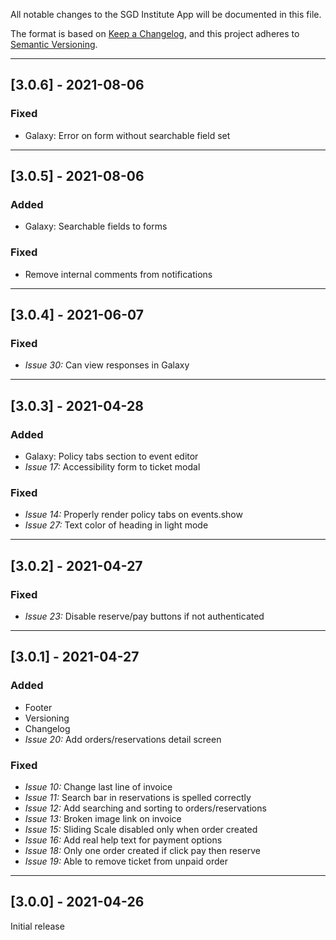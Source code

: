All notable changes to the SGD Institute App will be documented in this file.

The format is based on [Keep a Changelog](https://keepachangelog.com/en/1.0.0/),
and this project adheres to [Semantic Versioning](https://semver.org/spec/v2.0.0.html).

---

## [3.0.6] - 2021-08-06

### Fixed

- Galaxy: Error on form without searchable field set

---

## [3.0.5] - 2021-08-06

### Added

- Galaxy: Searchable fields to forms

### Fixed

- Remove internal comments from notifications

---

## [3.0.4] - 2021-06-07

### Fixed

- _Issue 30:_ Can view responses in Galaxy

---

## [3.0.3] - 2021-04-28

### Added

- Galaxy: Policy tabs section to event editor
- _Issue 17:_ Accessibility form to ticket modal

### Fixed

- _Issue 14:_ Properly render policy tabs on events.show
- _Issue 27:_ Text color of heading in light mode

---

## [3.0.2] - 2021-04-27

### Fixed

- _Issue 23:_ Disable reserve/pay buttons if not authenticated

---

## [3.0.1] - 2021-04-27

### Added

- Footer
- Versioning
- Changelog
- _Issue 20:_ Add orders/reservations detail screen

### Fixed

- _Issue 10:_ Change last line of invoice
- _Issue 11:_ Search bar in reservations is spelled correctly
- _Issue 12:_ Add searching and sorting to orders/reservations
- _Issue 13:_ Broken image link on invoice
- _Issue 15:_ Sliding Scale disabled only when order created
- _Issue 16:_ Add real help text for payment options
- _Issue 18:_ Only one order created if click pay then reserve
- _Issue 19:_ Able to remove ticket from unpaid order

---

## [3.0.0] - 2021-04-26

Initial release
